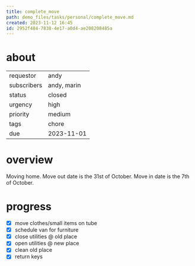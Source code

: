 ```yaml
---
title: complete_move
path: demo_files/tasks/personal/complete_move.md
created: 2023-11-12 16:45
id: 2952f484-7838-4e17-a0d4-ae208208485a
---
```


# about

|             |             |
| ----------- | ----------- |
| requestor   | andy        |
| subscribers | andy, marin |
| status      | closed      |
| urgency     | high        |
| priority    | medium      |
| tags        | chore       |
| due         | 2023-11-01  |

# overview

Moving home. Move out date is the 31st of October. Move in date is the 7th of October.

# progress

- [x] move clothes/small items on tube
- [x] schedule van for furniture
- [x] close utilities @ old place
- [x] open utilities @ new place
- [x] clean old place
- [x] return keys
